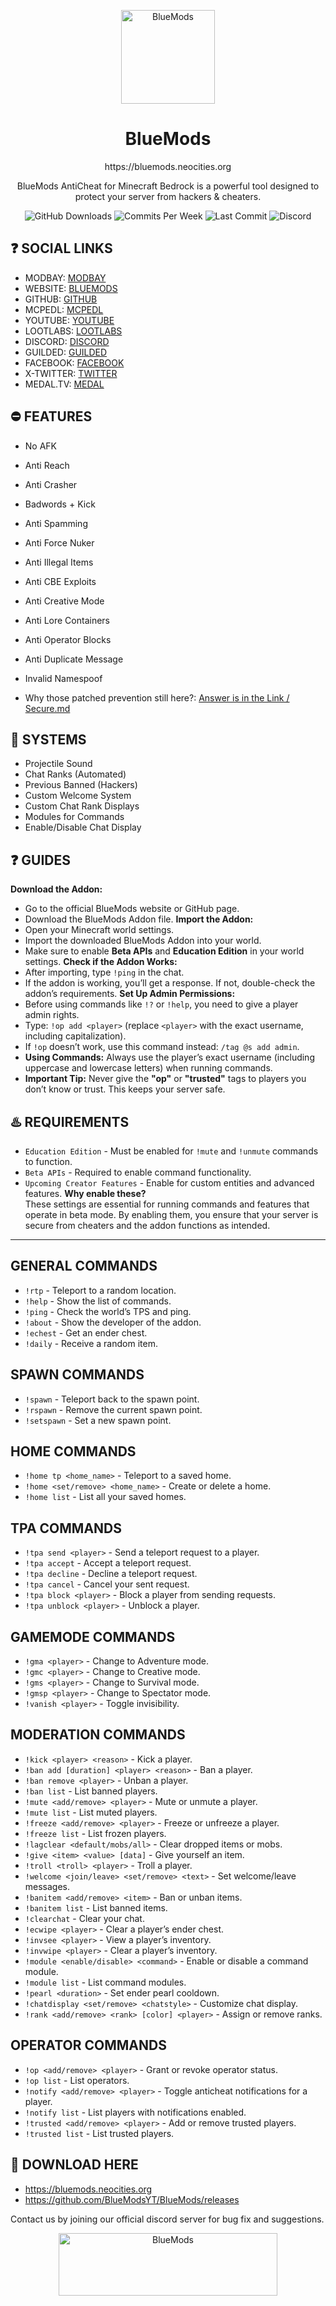 <p align="center"><img src="https://bluemods.neocities.org/p/ic_blue.png" alt="BlueMods" width="150" height="150"></p>
<h1 align="center">BlueMods</h1>
<p align="center">https://bluemods.neocities.org</p>
<p align="center">BlueMods AntiCheat for Minecraft Bedrock is a powerful tool designed to protect your server from hackers & cheaters.</p>
<p align="center">
        <img src="https://img.shields.io/github/downloads/BlueModsYT/BlueMods/total?style=for-the-badge" alt="GitHub Downloads">
        <img src="https://img.shields.io/github/commit-activity/m/BlueModsYT/BlueMods?style=for-the-badge" alt="Commits Per Week">
        <img src="https://img.shields.io/github/last-commit/BlueModsYT/BlueMods?style=for-the-badge" alt="Last Commit">
        <img src="https://img.shields.io/discord/913049851531522078?style=for-the-badge&label=Discord&color=0000ff&link=https%3A%2F%2Fdiscord.gg%2Fbluemods-anticheat-913049851531522078" alt="Discord">
</p>

## **❓ SOCIAL LINKS**
- MODBAY: [MODBAY](<https://modbay.org/user/BlueMods/>)
- WEBSITE: [BLUEMODS](<https://bluemods.neocities.org>)  
- GITHUB: [GITHUB](<https://github.com/BlueModsYT/BlueMods-AntiCheat/releases>)  
- MCPEDL: [MCPEDL](<https://mcpedl.com/bluemods>)  
- YOUTUBE: [YOUTUBE](<https://youtube.com/@BlueModsYT>)
- LOOTLABS: [LOOTLABS](<https://loot-link.com/s?c7f23bb4>)
- DISCORD: [DISCORD](<https://discord.gg/ppPT3MvgCk>)
- GUILDED: [GUILDED](<https://guilded.gg/u/ShadowBladeYT123>)
- FACEBOOK: [FACEBOOK](<https://facebook.com/profile.php?id=61566407283474>)
- X-TWITTER: [TWITTER](<https://x.com/BlueModsYT>)
- MEDAL.TV: [MEDAL](<https://medal.tv/u/BlueMods>)

## **⛔ FEATURES**
- No AFK
- Anti Reach
- Anti Crasher
- Badwords + Kick
- Anti Spamming
- Anti Force Nuker
- Anti Illegal Items
- Anti CBE Exploits
- Anti Creative Mode
- Anti Lore Containers
- Anti Operator Blocks
- Anti Duplicate Message
- Invalid Namespoof

- Why those patched prevention still here?: [Answer is in the Link / Secure.md](https://github.com/BlueModsYT/BlueMods/blob/main/SECURE.md)

## **📡 SYSTEMS**
- Projectile Sound
- Chat Ranks (Automated)
- Previous Banned (Hackers)
- Custom Welcome System
- Custom Chat Rank Displays
- Modules for Commands
- Enable/Disable Chat Display

## **❓ GUIDES**
**Download the Addon:**
- Go to the official BlueMods website or GitHub page.
- Download the BlueMods Addon file.
**Import the Addon:**
- Open your Minecraft world settings.
- Import the downloaded BlueMods Addon into your world.
- Make sure to enable **Beta APIs** and **Education Edition** in your world settings.
**Check if the Addon Works:**
- After importing, type `!ping` in the chat.
- If the addon is working, you’ll get a response. If not, double-check the addon’s requirements.
**Set Up Admin Permissions:**
- Before using commands like `!?` or `!help`, you need to give a player admin rights.
- Type: `!op add <player>` (replace `<player>` with the exact username, including capitalization).
- If `!op` doesn’t work, use this command instead: `/tag @s add admin`.
- **Using Commands:** Always use the player’s exact username (including uppercase and lowercase letters) when running commands.
- **Important Tip:** Never give the **"op"** or **"trusted"** tags to players you don’t know or trust. This keeps your server safe.

## **♨️ REQUIREMENTS**
- `Education Edition` - Must be enabled for `!mute` and `!unmute` commands to function.
- `Beta APIs` - Required to enable command functionality.
- `Upcoming Creator Features` - Enable for custom entities and advanced features.
**Why enable these?**  
These settings are essential for running commands and features that operate in beta mode. By enabling them, you ensure that your server is secure from cheaters and the addon functions as intended.

---

## **GENERAL COMMANDS**
- `!rtp` - Teleport to a random location.
- `!help` - Show the list of commands.
- `!ping` - Check the world’s TPS and ping.
- `!about` - Show the developer of the addon.
- `!echest` - Get an ender chest.
- `!daily` - Receive a random item.

## **SPAWN COMMANDS**
- `!spawn` - Teleport back to the spawn point.
- `!rspawn` - Remove the current spawn point.
- `!setspawn` - Set a new spawn point.

## **HOME COMMANDS**
- `!home tp <home_name>` - Teleport to a saved home.
- `!home <set/remove> <home_name>` - Create or delete a home.
- `!home list` - List all your saved homes.

## **TPA COMMANDS**
- `!tpa send <player>` - Send a teleport request to a player.
- `!tpa accept` - Accept a teleport request.
- `!tpa decline` - Decline a teleport request.
- `!tpa cancel` - Cancel your sent request.
- `!tpa block <player>` - Block a player from sending requests.
- `!tpa unblock <player>` - Unblock a player.

## **GAMEMODE COMMANDS**
- `!gma <player>` - Change to Adventure mode.
- `!gmc <player>` - Change to Creative mode.
- `!gms <player>` - Change to Survival mode.
- `!gmsp <player>` - Change to Spectator mode.
- `!vanish <player>` - Toggle invisibility.

## **MODERATION COMMANDS**
- `!kick <player> <reason>` - Kick a player.
- `!ban add [duration] <player> <reason>` - Ban a player.
- `!ban remove <player>` - Unban a player.
- `!ban list` - List banned players.
- `!mute <add/remove> <player>` - Mute or unmute a player.
- `!mute list` - List muted players.
- `!freeze <add/remove> <player>` - Freeze or unfreeze a player.
- `!freeze list` - List frozen players.
- `!lagclear <default/mobs/all>` - Clear dropped items or mobs.
- `!give <item> <value> [data]` - Give yourself an item.
- `!troll <troll> <player>` - Troll a player.
- `!welcome <join/leave> <set/remove> <text>` - Set welcome/leave messages.
- `!banitem <add/remove> <item>` - Ban or unban items.
- `!banitem list` - List banned items.
- `!clearchat` - Clear your chat.
- `!ecwipe <player>` - Clear a player’s ender chest.
- `!invsee <player>` - View a player’s inventory.
- `!invwipe <player>` - Clear a player’s inventory.
- `!module <enable/disable> <command>` - Enable or disable a command module.
- `!module list` - List command modules.
- `!pearl <duration>` - Set ender pearl cooldown.
- `!chatdisplay <set/remove> <chatstyle>` - Customize chat display.
- `!rank <add/remove> <rank> [color] <player>` - Assign or remove ranks.

## **OPERATOR COMMANDS**
- `!op <add/remove> <player>` - Grant or revoke operator status.
- `!op list` - List operators.
- `!notify <add/remove> <player>` - Toggle anticheat notifications for a player.
- `!notify list` - List players with notifications enabled.
- `!trusted <add/remove> <player>` - Add or remove trusted players.
- `!trusted list` - List trusted players.

## **📣 DOWNLOAD HERE**
- https://bluemods.neocities.org
- https://github.com/BlueModsYT/BlueMods/releases

Contact us by joining our official discord server for bug fix and suggestions.
<p align="center"><img src="https://github.com/user-attachments/assets/da292086-bee4-4210-9b91-5ad6c451a052" alt="BlueMods" width="350" height="100"></p>
